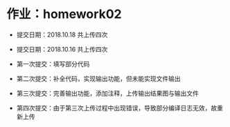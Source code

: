 # 作业：homework02

+ 提交日期：2018.10.18 共上传四次



+ 提交日期：2018.10.16 共上传四次

+ 第一次提交：填写部分代码

+ 第二次提交：补全代码，实现输出功能，但未能实现文件输出

+ 第三次提交：完善输出功能，添加注释，上传输出结果图与输出文件

+ 第四次提交：由于第三次上传过程中出现错误，导致部分编译日志无效，故重新上传
